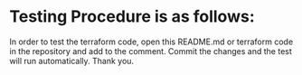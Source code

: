 # Testing Procedure is as follows:
In order to test the terraform code, open this README.md or terraform code in the  repository and add to the comment.
Commit the changes and the test will run automatically.
Thank you.
